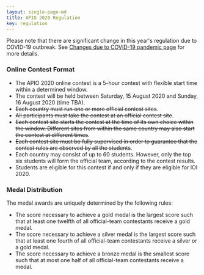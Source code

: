 ```yaml
---
layout: single-page-md
title: APIO 2020 Regulation
key: regulation
---
```


Please note that there are significant change in this year's regulation due to COVID-19 outbreak. See [Changes due to COVID-19 pandemic page](/covid) for more details.

### Online Contest Format
* The APIO 2020 online contest is a 5-hour contest with flexible start time within a determined window.
* The contest will be held between Saturday, 15 August 2020 and Sunday, 16 August 2020 (time TBA).
* ~~Each country must run one or more official contest sites~~.
* ~~All participants must take the contest at an official contest site~~.
* ~~Each contest site starts the contest at the time of its own choice within the window. Different sites from within the same country may also start the contest at different times~~.
* ~~Each contest site must be fully supervised in order to guarantee that the contest rules are observed by all the students~~.
* Each country may consist of up to 60 students. However, only the top six students will form the official team, according to the contest results.
* Students are eligible for this contest if and only if they are eligible for IOI 2020.

### Medal Distribution
The medal awards are uniquely determined by the following rules:
* The score necessary to achieve a gold medal is the largest score such that at least one twelfth of all official-team contestants receive a gold medal.
* The score necessary to achieve a silver medal is the largest score such that at least one fourth of all official-team contestants receive a silver or a gold medal.
* The score necessary to achieve a bronze medal is the smallest score such that at most one half of all official-team contestants receive a medal.

